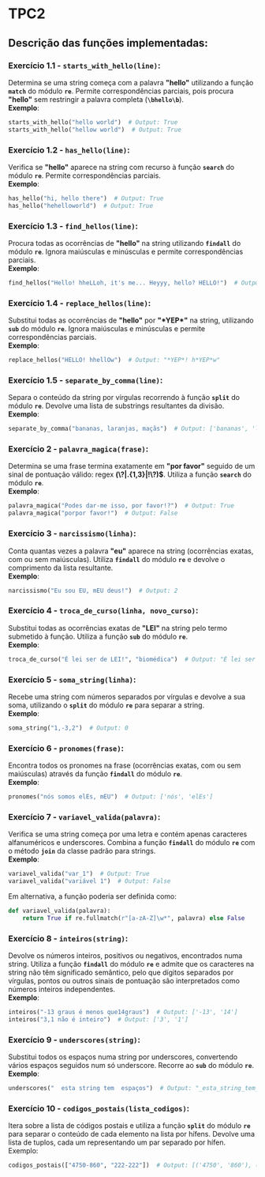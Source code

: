 # TPC2

## Descrição das funções implementadas:

### Exercício 1.1 - **`starts_with_hello(line)`**:
Determina se uma string começa com a palavra **"hello"** utilizando a função **`match`** do módulo **`re`**. 
Permite correspondências parciais, pois procura **"hello"** sem restringir a palavra completa (**`\bhello\b`**).\
**Exemplo**:
```python
starts_with_hello("hello world")  # Output: True
starts_with_hello("hellow world")  # Output: True
```

### Exercício 1.2 - **`has_hello(line)`**:
Verifica se **"hello"** aparece na string com recurso à função **`search`** do módulo **`re`**. 
Permite correspondências parciais.\
**Exemplo**:
```python
has_hello("hi, hello there")  # Output: True
has_hello("hehelloworld")  # Output: True
```

### Exercício 1.3 - **`find_hellos(line)`**:
Procura todas as ocorrências de **"hello"** na string utilizando **`findall`** do módulo **`re`**. 
Ignora maiúsculas e minúsculas e permite correspondências parciais.\
**Exemplo**:
```python
find_hellos("Hello! hheLLoh, it's me... Heyyy, hello? HELLO!")  # Output: ['Hello', 'heLLo', 'hello', 'HELLO']
```

### Exercício 1.4 - **`replace_hellos(line)`**:
Substitui todas as ocorrências de **"hello"** por **"\*YEP\*"** na string, utilizando **`sub`** do módulo **`re`**. 
Ignora maiúsculas e minúsculas e permite correspondências parciais.\
**Exemplo**:
```python
replace_hellos("HELLO! hhellOw")  # Output: "*YEP*! h*YEP*w"
```

### Exercício 1.5 - **`separate_by_comma(line)`**:
Separa o conteúdo da string por vírgulas recorrendo à função **`split`** do módulo **`re`**. 
Devolve uma lista de substrings resultantes da divisão.\
**Exemplo**:
```python
separate_by_comma("bananas, laranjas, maçãs")  # Output: ['bananas', 'laranjas', 'maçãs']
```

### Exercício 2 - **`palavra_magica(frase)`**:
Determina se uma frase termina exatamente em **"por favor"** seguido de um sinal de pontuação válido: 
regex **(\\?|\.{1,3}|!\\?)$**. Utiliza a função **`search`** do módulo **`re`**.\
**Exemplo**:
```python
palavra_magica("Podes dar-me isso, por favor!?")  # Output: True
palavra_magica("porpor favor!")  # Output: False
```

### Exercício 3 - **`narcissismo(linha)`**:
Conta quantas vezes a palavra **"eu"** aparece na string (ocorrências exatas, com ou sem maiúsculas). 
Utiliza **`findall`** do módulo **`re`** e devolve o comprimento da lista resultante.\
**Exemplo**:
```python
narcissismo("Eu sou EU, mEU deus!")  # Output: 2
```

### Exercício 4 - **`troca_de_curso(linha, novo_curso)`**:
Substitui todas as ocorrências exatas de **"LEI"** na string pelo termo submetido à função. 
Utiliza a função **`sub`** do módulo **`re`**.\
**Exemplo**:
```python
troca_de_curso("É lei ser de LEI!", "biomédica")  # Output: "É lei ser de biomédica!"
```

### Exercício 5 - **`soma_string(linha)`**:
Recebe uma string com números separados por vírgulas e devolve a sua soma, utilizando o **`split`** do módulo **`re`** 
para separar a string.\
**Exemplo**:
```python
soma_string("1,-3,2")  # Output: 0
```

### Exercício 6 - **`pronomes(frase)`**:
Encontra todos os pronomes na frase (ocorrências exatas, com ou sem maiúsculas) através da função **`findall`** do 
módulo **`re`**.\
**Exemplo**:
```python
pronomes("nós somos elEs, mEU")  # Output: ['nós', 'elEs']
```

### Exercício 7 - **`variavel_valida(palavra)`**:
Verifica se uma string começa por uma letra e contém apenas caracteres alfanuméricos e underscores. 
Combina a função **``findall``** do módulo **``re``** com o método **``join``** da classe padrão para strings.\
**Exemplo**:
```python
variavel_valida("var_1")  # Output: True
variavel_valida("variável 1")  # Output: False
```
Em alternativa, a função poderia ser definida como:
```python
def variavel_valida(palavra):
    return True if re.fullmatch(r"[a-zA-Z]\w*", palavra) else False
```

### Exercício 8 - **`inteiros(string)`**:
Devolve os números inteiros, positivos ou negativos, encontrados numa string. Utiliza a função **``findall``** do 
módulo **``re``** e admite que os caracteres na string não têm significado semântico, pelo que dígitos separados por 
vírgulas, pontos ou outros sinais de pontuação são interpretados como números inteiros independentes.\
**Exemplo**:
```python
inteiros("-13 graus é menos que14graus")  # Output: ['-13', '14']
inteiros("3,1 não é inteiro")  # Output: ['3', '1']
```

### Exercício 9 - **`underscores(string)`**:
Substitui todos os espaços numa string por underscores, convertendo vários espaços seguidos num só underscore. 
Recorre ao **`sub`** do módulo **`re`**.\
**Exemplo**:
```python
underscores("  esta string tem  espaços")  # Output: "_esta_string_tem_espaços"
```

### Exercício 10 - **`codigos_postais(lista_codigos)`**:
Itera sobre a lista de códigos postais e utiliza a função **``split``** do módulo **``re``** para separar o conteúdo de 
cada elemento na lista por hífens. Devolve uma lista de tuplos, cada um representando um par separado por hífen.
Exemplo:
```python
codigos_postais(["4750-860", "222-222"])  # Output: [('4750', '860'), ('222', '222')]
```
